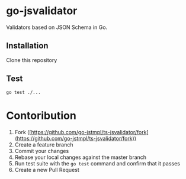 # go-jsvalidator

Validators based on JSON Schema in Go.

## Installation

Clone this repository

## Test

```
go test ./...
```

# Contoribution

1. Fork ([https://github.com/go-jstmpl/ts-jsvalidator/fork](https://github.com/go-jstmpl/ts-jsvalidator/fork))
1. Create a feature branch
1. Commit your changes
1. Rebase your local changes against the master branch
1. Run test suite with the `go test` command and confirm that it passes
1. Create a new Pull Request
